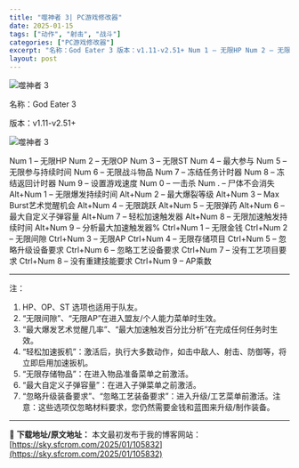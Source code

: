 ```yaml
---
title: "噬神者 3| PC游戏修改器"
date: 2025-01-15
tags: ["动作", "射击", "战斗"]
categories: ["PC游戏修改器"]
excerpt: "名称：God Eater 3 版本：v1.11-v2.51+ Num 1 – 无限HP Num 2 – 无限OP Num 3 – 无限ST Num 4 – 最大参与 Num 5 – 无限参与持续时间 Num 6 – 无限战斗物品 Num 7 – 冻结任务计时器 Num 8 – 冻结返回计时器 Num&hellip;"
layout: post
---
```


<img title="17.webp" src="https://sky.sfcrom.com/wp-content/uploads/2025/01/219906a60cae1.webp" alt="噬神者 3" />

名称：God Eater 3

版本：v1.11-v2.51+

<img title="18.webp" src="https://sky.sfcrom.com/wp-content/uploads/2025/01/81e32c9c06d0a.webp" alt="噬神者 3" />

Num 1 – 无限HP
Num 2 – 无限OP
Num 3 – 无限ST
Num 4 – 最大参与
Num 5 – 无限参与持续时间
Num 6 – 无限战斗物品
Num 7 – 冻结任务计时器
Num 8 – 冻结返回计时器
Num 9 – 设置游戏速度
Num 0 – 一击杀
Num . – 尸体不会消失
Alt+Num 1 – 无限爆发持续时间
Alt+Num 2 – 最大爆裂等级
Alt+Num 3 – Max Burst艺术觉醒机会
Alt+Num 4 – 无限跳跃
Alt+Num 5 – 无限弹药
Alt+Num 6 – 最大自定义子弹容量
Alt+Num 7 – 轻松加速触发器
Alt+Num 8 – 无限加速触发持续时间
Alt+Num 9 – 分析最大加速触发器%
Ctrl+Num 1 – 无限金钱
Ctrl+Num 2 – 无限间隙
Ctrl+Num 3 – 无限AP
Ctrl+Num 4 – 无限存储项目
Ctrl+Num 5 – 忽略升级设备要求
Ctrl+Num 6 – 忽略工艺设备要求
Ctrl+Num 7 – 没有工艺项目要求
Ctrl+Num 8 – 没有重建技能要求
Ctrl+Num 9 – AP乘数

<hr />

注：
<ol>
 	<li>HP、OP、ST 选项也适用于队友。</li>
 	<li>“无限间隙”、“无限AP”在进入盟友/个人能力菜单时生效。</li>
 	<li>“最大爆发艺术觉醒几率”、“最大加速触发百分比分析”在完成任何任务时生效。</li>
 	<li>“轻松加速扳机”：激活后，执行大多数动作，如击中敌人、射击、防御等，将立即启用加速扳机。</li>
 	<li>“无限存储物品”：在进入物品准备菜单之前激活。</li>
 	<li>“最大自定义子弹容量”：在进入子弹菜单之前激活。</li>
 	<li>“忽略升级装备要求”、“忽略工艺装备要求”：进入升级/工艺菜单前激活。注意：这些选项仅忽略材料要求，您仍然需要金钱和蓝图来升级/制作装备。</li>
</ol>

---
📖 **下载地址/原文地址：** 本文最初发布于我的博客网站：[https://sky.sfcrom.com/2025/01/105832](https://sky.sfcrom.com/2025/01/105832)
